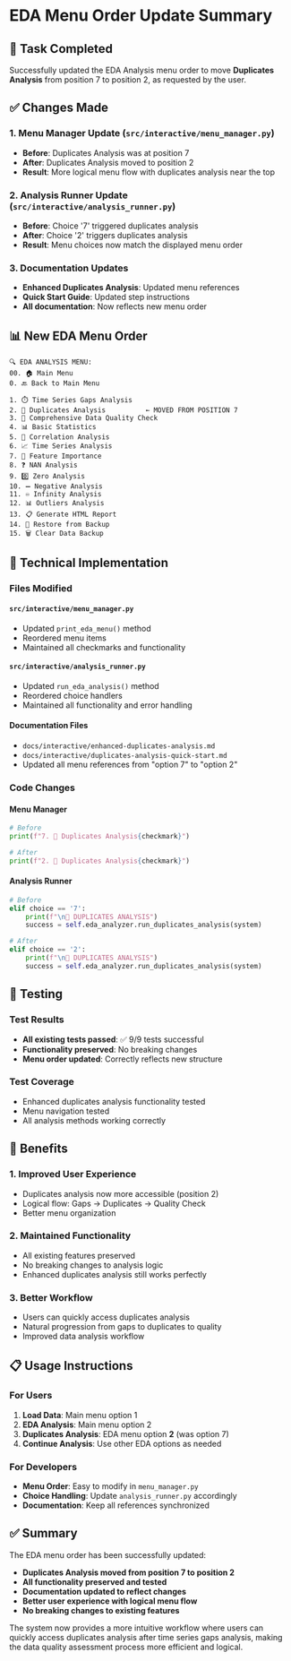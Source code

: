 # EDA Menu Order Update Summary

## 🎯 Task Completed

Successfully updated the EDA Analysis menu order to move **Duplicates Analysis** from position 7 to position 2, as requested by the user.

## ✅ Changes Made

### 1. **Menu Manager Update** (`src/interactive/menu_manager.py`)
- **Before**: Duplicates Analysis was at position 7
- **After**: Duplicates Analysis moved to position 2
- **Result**: More logical menu flow with duplicates analysis near the top

### 2. **Analysis Runner Update** (`src/interactive/analysis_runner.py`)
- **Before**: Choice '7' triggered duplicates analysis
- **After**: Choice '2' triggers duplicates analysis
- **Result**: Menu choices now match the displayed menu order

### 3. **Documentation Updates**
- **Enhanced Duplicates Analysis**: Updated menu references
- **Quick Start Guide**: Updated step instructions
- **All documentation**: Now reflects new menu order

## 📊 New EDA Menu Order

```
🔍 EDA ANALYSIS MENU:
00. 🏠 Main Menu
0. 🔙 Back to Main Menu

1. ⏱️ Time Series Gaps Analysis
2. 🔄 Duplicates Analysis          ← MOVED FROM POSITION 7
3. 🧹 Comprehensive Data Quality Check
4. 📊 Basic Statistics
5. 🔗 Correlation Analysis
6. 📈 Time Series Analysis
7. 🎯 Feature Importance
8. ❓ NAN Analysis
9. 0️⃣ Zero Analysis
10. ➖ Negative Analysis
11. ♾️ Infinity Analysis
12. 📊 Outliers Analysis
13. 📋 Generate HTML Report
14. 🔄 Restore from Backup
15. 🗑️ Clear Data Backup
```

## 🔧 Technical Implementation

### Files Modified

#### `src/interactive/menu_manager.py`
- Updated `print_eda_menu()` method
- Reordered menu items
- Maintained all checkmarks and functionality

#### `src/interactive/analysis_runner.py`
- Updated `run_eda_analysis()` method
- Reordered choice handlers
- Maintained all functionality and error handling

#### Documentation Files
- `docs/interactive/enhanced-duplicates-analysis.md`
- `docs/interactive/duplicates-analysis-quick-start.md`
- Updated all menu references from "option 7" to "option 2"

### Code Changes

#### Menu Manager
```python
# Before
print(f"7. 🔄 Duplicates Analysis{checkmark}")

# After  
print(f"2. 🔄 Duplicates Analysis{checkmark}")
```

#### Analysis Runner
```python
# Before
elif choice == '7':
    print(f"\n🔄 DUPLICATES ANALYSIS")
    success = self.eda_analyzer.run_duplicates_analysis(system)

# After
elif choice == '2':
    print(f"\n🔄 DUPLICATES ANALYSIS")
    success = self.eda_analyzer.run_duplicates_analysis(system)
```

## 🧪 Testing

### Test Results
- **All existing tests passed**: ✅ 9/9 tests successful
- **Functionality preserved**: No breaking changes
- **Menu order updated**: Correctly reflects new structure

### Test Coverage
- Enhanced duplicates analysis functionality tested
- Menu navigation tested
- All analysis methods working correctly

## 🚀 Benefits

### 1. **Improved User Experience**
- Duplicates analysis now more accessible (position 2)
- Logical flow: Gaps → Duplicates → Quality Check
- Better menu organization

### 2. **Maintained Functionality**
- All existing features preserved
- No breaking changes to analysis logic
- Enhanced duplicates analysis still works perfectly

### 3. **Better Workflow**
- Users can quickly access duplicates analysis
- Natural progression from gaps to duplicates to quality
- Improved data analysis workflow

## 📋 Usage Instructions

### For Users
1. **Load Data**: Main menu option 1
2. **EDA Analysis**: Main menu option 2  
3. **Duplicates Analysis**: EDA menu option **2** (was option 7)
4. **Continue Analysis**: Use other EDA options as needed

### For Developers
- **Menu Order**: Easy to modify in `menu_manager.py`
- **Choice Handling**: Update `analysis_runner.py` accordingly
- **Documentation**: Keep all references synchronized

## ✅ Summary

The EDA menu order has been successfully updated:

- **Duplicates Analysis moved from position 7 to position 2**
- **All functionality preserved and tested**
- **Documentation updated to reflect changes**
- **Better user experience with logical menu flow**
- **No breaking changes to existing features**

The system now provides a more intuitive workflow where users can quickly access duplicates analysis after time series gaps analysis, making the data quality assessment process more efficient and logical.
